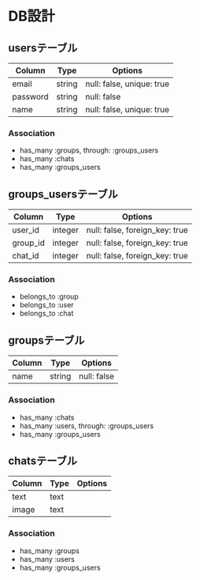 # DB設計

## usersテーブル

|Column|Type|Options|
|------|----|-------|
|email|string|null: false, unique: true|
|password|string|null: false|
|name|string|null: false, unique: true|

### Association
- has_many :groups, through: :groups_users
- has_many :chats
- has_many :groups_users

## groups_usersテーブル

|Column|Type|Options|
|------|----|-------|
|user_id|integer|null: false, foreign_key: true|
|group_id|integer|null: false, foreign_key: true|
|chat_id|integer|null: false, foreign_key: true|

### Association
- belongs_to :group
- belongs_to :user
- belongs_to :chat

## groupsテーブル
|Column|Type|Options|
|------|----|-------|
|name|string|null: false|

### Association
- has_many :chats
- has_many :users, through: :groups_users
- has_many :groups_users


## chatsテーブル
|Column|Type|Options|
|------|----|-------|
|text|text||
|image|text||

### Association
- has_many :groups
- has_many :users
- has_many :groups_users
